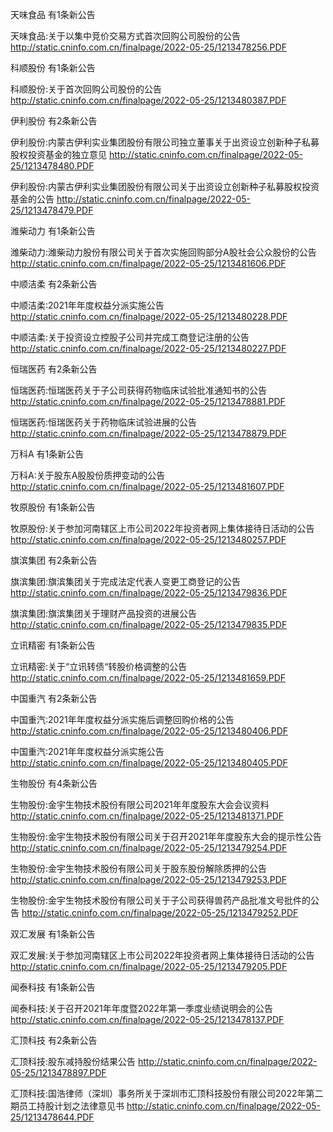 天味食品 有1条新公告 

天味食品:关于以集中竞价交易方式首次回购公司股份的公告 http://static.cninfo.com.cn/finalpage/2022-05-25/1213478256.PDF 

科顺股份 有1条新公告 

科顺股份:关于首次回购公司股份的公告 http://static.cninfo.com.cn/finalpage/2022-05-25/1213480387.PDF 

伊利股份 有2条新公告 

伊利股份:内蒙古伊利实业集团股份有限公司独立董事关于出资设立创新种子私募股权投资基金的独立意见 http://static.cninfo.com.cn/finalpage/2022-05-25/1213478480.PDF 

伊利股份:内蒙古伊利实业集团股份有限公司关于出资设立创新种子私募股权投资基金的公告 http://static.cninfo.com.cn/finalpage/2022-05-25/1213478479.PDF 

潍柴动力 有1条新公告 

潍柴动力:潍柴动力股份有限公司关于首次实施回购部分A股社会公众股份的公告 http://static.cninfo.com.cn/finalpage/2022-05-25/1213481606.PDF 

中顺洁柔 有2条新公告 

中顺洁柔:2021年年度权益分派实施公告 http://static.cninfo.com.cn/finalpage/2022-05-25/1213480228.PDF 

中顺洁柔:关于投资设立控股子公司并完成工商登记注册的公告 http://static.cninfo.com.cn/finalpage/2022-05-25/1213480227.PDF 

恒瑞医药 有2条新公告 

恒瑞医药:恒瑞医药关于子公司获得药物临床试验批准通知书的公告 http://static.cninfo.com.cn/finalpage/2022-05-25/1213478881.PDF 

恒瑞医药:恒瑞医药关于药物临床试验进展的公告 http://static.cninfo.com.cn/finalpage/2022-05-25/1213478879.PDF 

万科A 有1条新公告 

万科A:关于股东A股股份质押变动的公告 http://static.cninfo.com.cn/finalpage/2022-05-25/1213481607.PDF 

牧原股份 有1条新公告 

牧原股份:关于参加河南辖区上市公司2022年投资者网上集体接待日活动的公告 http://static.cninfo.com.cn/finalpage/2022-05-25/1213480257.PDF 

旗滨集团 有2条新公告 

旗滨集团:旗滨集团关于完成法定代表人变更工商登记的公告 http://static.cninfo.com.cn/finalpage/2022-05-25/1213479836.PDF 

旗滨集团:旗滨集团关于理财产品投资的进展公告 http://static.cninfo.com.cn/finalpage/2022-05-25/1213479835.PDF 

立讯精密 有1条新公告 

立讯精密:关于“立讯转债“转股价格调整的公告 http://static.cninfo.com.cn/finalpage/2022-05-25/1213481659.PDF 

中国重汽 有2条新公告 

中国重汽:2021年年度权益分派实施后调整回购价格的公告 http://static.cninfo.com.cn/finalpage/2022-05-25/1213480406.PDF 

中国重汽:2021年年度权益分派实施公告 http://static.cninfo.com.cn/finalpage/2022-05-25/1213480405.PDF 

生物股份 有4条新公告 

生物股份:金宇生物技术股份有限公司2021年年度股东大会会议资料 http://static.cninfo.com.cn/finalpage/2022-05-25/1213481371.PDF 

生物股份:金宇生物技术股份有限公司关于召开2021年年度股东大会的提示性公告 http://static.cninfo.com.cn/finalpage/2022-05-25/1213479254.PDF 

生物股份:金宇生物技术股份有限公司关于股东股份解除质押的公告 http://static.cninfo.com.cn/finalpage/2022-05-25/1213479253.PDF 

生物股份:金宇生物技术股份有限公司关于子公司获得兽药产品批准文号批件的公告 http://static.cninfo.com.cn/finalpage/2022-05-25/1213479252.PDF 

双汇发展 有1条新公告 

双汇发展:关于参加河南辖区上市公司2022年投资者网上集体接待日活动的公告 http://static.cninfo.com.cn/finalpage/2022-05-25/1213479205.PDF 

闻泰科技 有1条新公告 

闻泰科技:关于召开2021年年度暨2022年第一季度业绩说明会的公告 http://static.cninfo.com.cn/finalpage/2022-05-25/1213478137.PDF 

汇顶科技 有2条新公告 

汇顶科技:股东减持股份结果公告 http://static.cninfo.com.cn/finalpage/2022-05-25/1213478897.PDF 

汇顶科技:国浩律师（深圳）事务所关于深圳市汇顶科技股份有限公司2022年第二期员工持股计划之法律意见书 http://static.cninfo.com.cn/finalpage/2022-05-25/1213478644.PDF 

